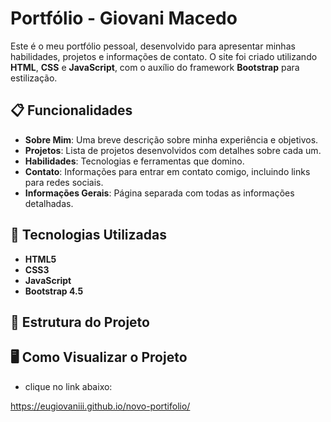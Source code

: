 # Portfólio - Giovani Macedo

Este é o meu portfólio pessoal, desenvolvido para apresentar minhas habilidades, projetos e informações de contato. O site foi criado utilizando **HTML**, **CSS** e **JavaScript**, com o auxílio do framework **Bootstrap** para estilização.

## 📋 Funcionalidades

- **Sobre Mim**: Uma breve descrição sobre minha experiência e objetivos.
- **Projetos**: Lista de projetos desenvolvidos com detalhes sobre cada um.
- **Habilidades**: Tecnologias e ferramentas que domino.
- **Contato**: Informações para entrar em contato comigo, incluindo links para redes sociais.
- **Informações Gerais**: Página separada com todas as informações detalhadas.

## 🚀 Tecnologias Utilizadas

- **HTML5**
- **CSS3**
- **JavaScript**
- **Bootstrap 4.5**

## 📂 Estrutura do Projeto

## 🖥️ Como Visualizar o Projeto

- clique no link abaixo:
  
https://eugiovaniii.github.io/novo-portifolio/
